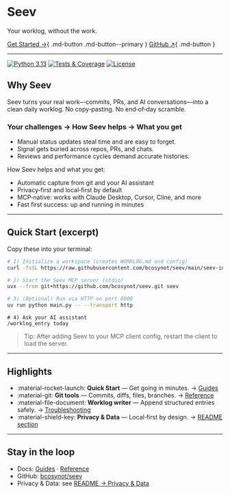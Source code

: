# Seev

Your worklog, without the work.

[Get Started →](guides/index.md){ .md-button .md-button--primary }
[GitHub ↗](https://github.com/bcosynot/seev){ .md-button }

---

<!-- Trust badges -->
<p align="left">
  <a href="#" title="Python 3.13"><img alt="Python 3.13" src="https://img.shields.io/badge/Python-3.13-3776AB?logo=python&logoColor=white"></a>
  <a href="#" title="Tests & Coverage"><img alt="Tests & Coverage" src="https://img.shields.io/badge/tests-✓%20&%20coverage-4c1"></a>
  <a href="https://github.com/bcosynot/seev/blob/main/LICENSE" title="License"><img alt="License" src="https://img.shields.io/badge/license-TBD-informational"></a>
</p>

## Why Seev

Seev turns your real work—commits, PRs, and AI conversations—into a clean daily worklog. No copy‑pasting. No end‑of‑day scramble.

### Your challenges → How Seev helps → What you get
- Manual status updates steal time and are easy to forget.
- Signal gets buried across repos, PRs, and chats.
- Reviews and performance cycles demand accurate histories.

How Seev helps and what you get:
- Automatic capture from git and your AI assistant
- Privacy‑first and local‑first by default
- MCP‑native: works with Claude Desktop, Cursor, Cline, and more
- Fast first success: up and running in minutes

---

## Quick Start (excerpt)

Copy these into your terminal:

```bash
# 1) Initialize a workspace (creates WORKLOG.md and config)
curl -fsSL https://raw.githubusercontent.com/bcosynot/seev/main/seev-init.sh | bash -s -- -y ~/seev-workspace
```

```bash
# 2) Start the Seev MCP server (stdio)
uvx --from git+https://github.com/bcosynot/seev.git seev
```

```bash
# 3) (Optional) Run via HTTP on port 8000
uv run python main.py -- --transport http
```

```text
# 4) Ask your AI assistant
/worklog_entry today
```

> Tip: After adding Seev to your MCP client config, restart the client to load the server.

---

## Highlights

<div class="grid cards">

- :material-rocket-launch: **Quick Start** — Get going in minutes. → [Guides](guides/index.md)
- :material-git: **Git tools** — Commits, diffs, files, branches. → [Reference](reference/index.md)
- :material-file-document: **Worklog writer** — Append structured entries safely. → [Troubleshooting](troubleshooting.md)
- :material-shield-key: **Privacy & Data** — Local‑first by design. → [README section](https://github.com/bcosynot/seev#privacy--data)

</div>

---

## Stay in the loop

- Docs: [Guides](guides/index.md) · [Reference](reference/index.md)
- GitHub: [bcosynot/seev](https://github.com/bcosynot/seev)
- Privacy & Data: see [README → Privacy & Data](https://github.com/bcosynot/seev#privacy--data)
